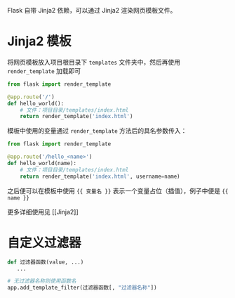 Flask 自带 Jinja2 依赖，可以通过 Jinja2 渲染网页模板文件。

# Jinja2 模板

将网页模板放入项目根目录下 `templates` 文件夹中，然后再使用 `render_template` 加载即可

```python
from flask import render_template

@app.route('/')
def hello_world():
    # 文件：项目目录/templates/index.html
    return render_template('index.html')
```

模板中使用的变量通过 `render_template` 方法后的具名参数传入：

```python
from flask import render_template

@app.route('/hello_<name>')
def hello_world(name):
    # 文件：项目目录/templates/index.html
    return render_template('index.html', username=name)
```

之后便可以在模板中使用 `{{ 变量名 }}` 表示一个变量占位（插值），例子中便是 `{{ name }}`

更多详细使用见 [[Jinja2]]

# 自定义过滤器

```python
def 过滤器函数(value, ...)
   ...

# 无过滤器名称则使用函数名
app.add_template_filter(过滤器函数[, "过滤器名称"])
```

